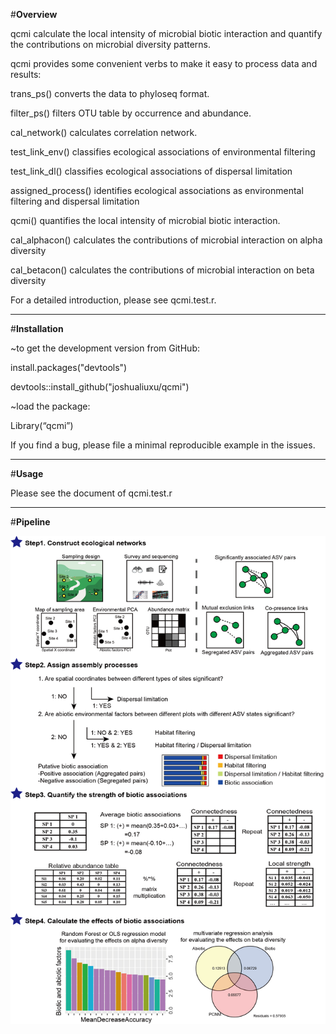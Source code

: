 #**Overview**

qcmi calculate the local intensity of microbial biotic interaction and quantify the contributions on microbial diversity patterns. 

qcmi provides some convenient verbs to make it easy to process data and results:

trans_ps() converts the data to phyloseq format.

filter_ps() filters OTU table by occurrence and abundance.

cal_network() calculates correlation network.

test_link_env() classifies ecological associations of environmental filtering

test_link_dl() classifies ecological associations of dispersal limitation

assigned_process() identifies ecological associations as environmental filtering and dispersal limitation

qcmi() quantifies the local intensity of microbial biotic interaction.

cal_alphacon() calculates the contributions of microbial interaction on alpha diversity

cal_betacon() calculates the contributions of microbial interaction on beta diversity

For a detailed introduction, please see qcmi.test.r.

****

#**Installation**

~to get the development version from GitHub:

install.packages("devtools")

devtools::install_github("joshualiuxu/qcmi")

~load the package:

Library(“qcmi”)


If you find a bug, please file a minimal reproducible example in the issues.

****

#**Usage**

Please see the document of qcmi.test.r

****

#**Pipeline**

![image]( https://github.com/joshualiuxu/qcmi/blob/main/data/Figure1.jpg)
